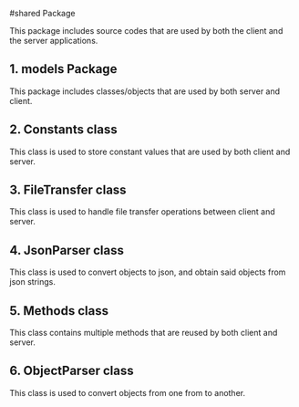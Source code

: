 #shared Package

This package includes source codes that are used by both the 
client and the server applications.

## 1. models Package

This package includes classes/objects that are used by both server and client.

## 2. Constants class

This class is used to store constant values that are used by both client and server.

## 3. FileTransfer class

This class is used to handle file transfer operations between client and server.

## 4. JsonParser class

This class is used to convert objects to json, and obtain said objects from json strings.

## 5. Methods class

This class contains multiple methods that are reused by both client and server.

## 6. ObjectParser class

This class is used to convert objects from one from to another.


